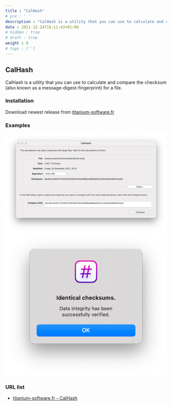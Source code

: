 ```yaml
---
title : "CalHash"
# pre : ' '
description : "CalHash is a utility that you can use to calculate and compare the checksum (also known as a message-digest-fingerprint) for a file."
date : 2021-12-24T16:11:43+01:00
# hidden : true
# draft : true
weight : 0
# tags : ['']
---
```


## CalHash

CalHash is a utility that you can use to calculate and compare the checksum (also known as a message-digest-fingerprint) for a file.

### Installation

Download newest release from [titanium-software.fr](https://www.titanium-software.fr/en/calhash.html)

### Examples

![Example](images/example1.png)
![Example](images/example2.png)

### URL list

* [titanium-software.fr - CalHash](https://www.titanium-software.fr/en/calhash.html)
